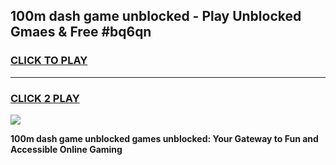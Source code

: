 
## 100m dash game unblocked - Play Unblocked Gmaes & Free #bq6qn
<h3>
<a href="https://news.freeplayer.one?title=100m_dash_game_unblocked&ref=03M">CLICK TO PLAY</a></h3>
<hr>

<h3>
<a href="https://news.freeplayer.one?title=100m_dash_game_unblocked&ref=03M">CLICK 2 PLAY</a>
  
</h3>

<a href="https://news.freeplayer.one?title=100m_dash_game_unblocked&ref=03M"><img src="https://clearcache.store/games.png"></a>


**100m dash game unblocked games unblocked: Your Gateway to Fun and Accessible Online Gaming**
